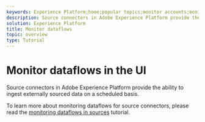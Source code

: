 ```yaml
---
keywords: Experience Platform;home;popular topics;monitor accounts;monitor dataflows;dataflows
description: Source connectors in Adobe Experience Platform provide the ability to ingest externally sourced data on a scheduled basis. This tutorial provides steps for viewing existing dataflows from the Sources workspace.
solution: Experience Platform
title: Monitor dataflows
topic: overview
type: Tutorial
---
```


# Monitor dataflows in the UI

Source connectors in Adobe Experience Platform provide the ability to ingest externally sourced data on a scheduled basis. 

To learn more about monitoring dataflows for source connectors, please read the [monitoring dataflows in sources](../../../dataflows/ui/monitor-sources.md) tutorial.
